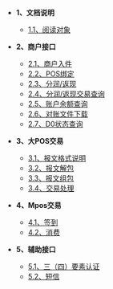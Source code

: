 * **1、文档说明**

    * [1.1、阅读对象](1、文档说明/1.1、阅读对象.md)

* **2、商户接口** 
    * [2.1、商户入件](2、商户入驻/2.1、商户入件.md)
    * [2.2、POS绑定](2、商户入驻/2.2、POS绑定接口.md)
    * [2.3、分润/返现](2、商户入驻/2.3、分润返现接口.md)
    * [2.4、分润/返现交易查询](2、商户入驻/2.4、分润返现交易查询.md)
    * [2.5、账户余额查询](2、商户入驻/2.5、账户余额查询接口.md)
    * [2.6、对账文件下载](2、商户入驻/2.6、对账文件下载.md)
    * [2.7、D0状态查询](2、商户入驻/2.7、D0状态查询接口.md)
    
* **3、大POS交易**
    * [3.1、报文格式说明](3、大POS交易/3.1、报文格式说明.md)
    * [3.2、报文解包](3、大POS交易/3.2、报文解包.md)
    * [3.3、报文组包](3、大POS交易/3.3、报文组包.md)
    * [3.4、交易处理](3、大POS交易/3.4、交易处理.md)
    
* **4、Mpos交易**
  
    * [4.1、签到](4、Mpos交易/4.1、签到.md)
    * [4.2、消费](4、Mpos交易/4.2、消费.md)
    
* **5、辅助接口**
    * [5.1、三（四）要素认证](5、辅助类接口/5.1、三（四）要素认证接口.md)
    * [5.2、短信](5、辅助类接口/5.2、短信接口.md)

